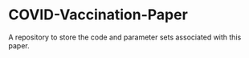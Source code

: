 # COVID-Vaccination-Paper
A repository to store the code and parameter sets associated with this paper.

